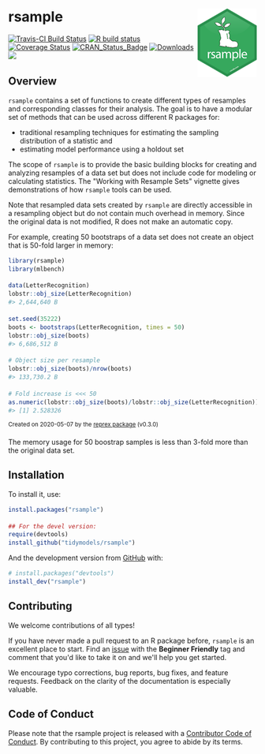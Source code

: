 

# rsample <a href='https://tidymodels.github.io/rsample/'><img src='man/figures/logo.png' align="right" height="139" /></a>

<!-- badges: start -->
[![Travis-CI Build Status](https://travis-ci.org/tidymodels/rsample.svg?branch=master)](https://travis-ci.org/tidymodels/rsample)
[![R build status](https://github.com/tidymodels/rsample/workflows/R-CMD-check/badge.svg)](https://github.com/tidymodels/rsample/actions)
[![Coverage Status](https://img.shields.io/codecov/c/github/tidymodels/rsample/master.svg)](https://codecov.io/github/tidymodels/rsample?branch=master)
[![CRAN_Status_Badge](http://www.r-pkg.org/badges/version/rsample)](https://cran.r-project.org/package=rsample)
[![Downloads](http://cranlogs.r-pkg.org/badges/rsample)](https://cran.r-project.org/package=rsample)
![](https://img.shields.io/badge/lifecycle-maturing-blue.svg)
<!-- badges: end -->


## Overview

`rsample` contains a set of functions to create different types of resamples and corresponding classes for their analysis. 
The goal is to have a modular set of methods that can be used across different R packages for:
 
 * traditional resampling techniques for estimating the sampling distribution of a statistic and
 * estimating model performance using a holdout set
 
The scope of `rsample` is to provide the basic building blocks for creating and analyzing resamples of a data set but does not include code for modeling or calculating statistics. The "Working with Resample Sets" vignette gives demonstrations of how `rsample` tools can be used.  

Note that resampled data sets created by `rsample` are directly accessible in a resampling object but do not contain much overhead in memory. Since the original data is not modified, R does not make an automatic copy. 
 
For example, creating 50 bootstraps of a data set does not create an object that is 50-fold larger in memory:

``` r
library(rsample)
library(mlbench)

data(LetterRecognition)
lobstr::obj_size(LetterRecognition)
#> 2,644,640 B

set.seed(35222)
boots <- bootstraps(LetterRecognition, times = 50)
lobstr::obj_size(boots)
#> 6,686,512 B

# Object size per resample
lobstr::obj_size(boots)/nrow(boots)
#> 133,730.2 B

# Fold increase is <<< 50
as.numeric(lobstr::obj_size(boots)/lobstr::obj_size(LetterRecognition))
#> [1] 2.528326
```

<sup>Created on 2020-05-07 by the [reprex package](https://reprex.tidyverse.org) (v0.3.0)</sup>

The memory usage for 50 boostrap samples is less than 3-fold more than the original data set. 

## Installation

To install it, use:


```r
install.packages("rsample")

## For the devel version:
require(devtools)
install_github("tidymodels/rsample")
```

And the development version from [GitHub](https://github.com/) with:

``` r
# install.packages("devtools")
install_dev("rsample")
```

## Contributing

We welcome contributions of all types!

If you have never made a pull request to an R package before, `rsample` is an excellent place to start. Find an [issue](https://github.com/tidymodels/rsample/issues/) with the **Beginner Friendly** tag and comment that you'd like to take it on and we'll help you get started.

We encourage typo corrections, bug reports, bug fixes, and feature requests. Feedback on the clarity of the documentation is especially valuable.


## Code of Conduct

Please note that the rsample project is released with a [Contributor Code of Conduct](https://tidymodels.github.io/rsample/CODE_OF_CONDUCT.html). By contributing to this project, you agree to abide by its terms.

